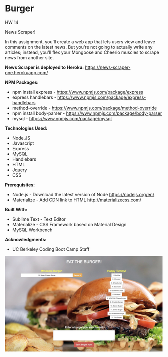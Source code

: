 

# Burger

HW 14

News Scraper!

In this assignment, you'll create a web app that lets users view and leave comments on the latest news. But you're not going to actually write any articles; instead, you'll flex your Mongoose and Cheerio muscles to scrape news from another site.

<b>News Scraper is deployed to Heroku:</b> https://news-scraper-one.herokuapp.com/


<b>NPM Packages:</b>
- npm install express - https://www.npmjs.com/package/express
- express handlebars - https://www.npmjs.com/package/express-handlebars
- method-override - https://www.npmjs.com/package/method-override
- npm install body-parser - https://www.npmjs.com/package/body-parser
- mysql - https://www.npmjs.com/package/mysql


<b>Technologies Used:</b>
- Node.JS
- Javascript
- Express
- MySQL
- Handlebars
- HTML
- Jquery
- CSS


<b>Prerequisites:</b>
- Node.js - Download the latest version of Node https://nodejs.org/en/
- Materialize - Add CDN link to HTML http://materializecss.com/

<b>Built With:</b>
- Sublime Text - Text Editor
- Materialize - CSS Framework based on Material Design
- MySQL Workbench

<b>Acknowledgments:</b>
- UC Berkeley Coding Boot Camp Staff

<img src="https://github.com/llandicho/burger/blob/master/public/assets/img/burger-screenshot.jpg">